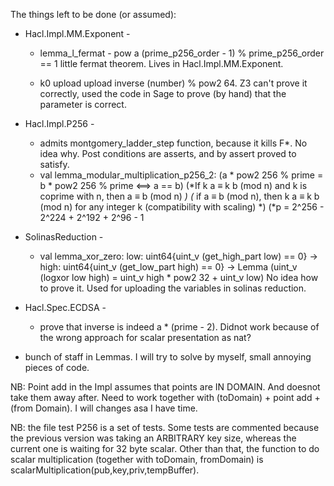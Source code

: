 The things left to be done (or assumed):

* Hacl.Impl.MM.Exponent - 
	* lemma_l_fermat - 
		pow a (prime_p256_order - 1) % prime_p256_order == 1
		little fermat theorem. 
		Lives in Hacl.Impl.MM.Exponent.

	*  k0 upload
		upload inverse (number) % pow2 64.
		Z3 can't prove it correctly, used the code in Sage to prove (by hand) that the parameter is correct.

* Hacl.Impl.P256 - 
	*	admits  montgomery_ladder_step function, because it kills F*. No idea why. Post conditions are asserts, and by assert proved to satisfy.
	* val lemma_modular_multiplication_p256_2: 
  		(a * pow2 256 % prime = b * pow2 256 % prime  <==> a == b)
		(*If k a ≡ k b (mod n) and k is coprime with n, then a ≡ b (mod n) *)
		(* if a ≡ b (mod n), then k a ≡ k b (mod n) for any integer k (compatibility with scaling) *)
		(*p = 2^256 - 2^224 + 2^192 + 2^96 - 1 

* SolinasReduction - 
	*	val lemma_xor_zero: low: uint64{uint_v (get_high_part low) ==  0} -> high: uint64{uint_v (get_low_part high) == 0} ->  Lemma (uint_v (logxor low high) = uint_v high * pow2 32 + uint_v low)
		No idea how to prove it. Used for uploading the variables in solinas reduction.

* Hacl.Spec.ECDSA - 
	* prove that inverse is indeed a * (prime - 2).
		Didnot work because of the wrong approach for scalar presentation as nat?


* bunch of staff in Lemmas. I will try to solve by myself, small annoying pieces of code.


NB: Point add in the Impl assumes that points are IN DOMAIN. And doesnot take them away after. Need to work together with (toDomain) + point add + (from Domain). I will changes asa I have time.

NB: the file test P256 is a set of tests. Some tests are commented because the previous version was taking an ARBITRARY key size, whereas the current one is waiting for 32 byte scalar. Other than that, the function to do scalar multiplication (together with toDomain, fromDomain) is     
	scalarMultiplication(pub,key,priv,tempBuffer).


